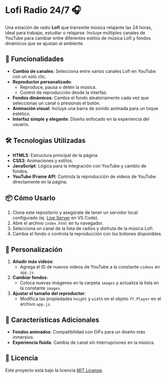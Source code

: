 # Lofi Radio 24/7 🎧

Una estación de radio **Lofi** que transmite música relajante las 24 horas, ideal para trabajar, estudiar o relajarse. Incluye múltiples canales de YouTube para cambiar entre diferentes estilos de música Lofi y fondos dinámicos que se ajustan al ambiente.

## 🚀 Funcionalidades

- **Cambio de canales**: Selecciona entre varios canales Lofi en YouTube con un solo clic.
- **Reproductor personalizado**:
  - Reproduce, pausa o detén la música.
  - Control de reproducción desde la interfaz.
- **Fondos dinámicos**: Cambia el fondo aleatoriamente cada vez que seleccionas un canal o presionas el botón.
- **Animación visual**: Incluye una barra de sonido animada para un toque estético.
- **Interfaz simple y elegante**: Diseño enfocado en la experiencia del usuario.

## 🛠️ Tecnologías Utilizadas

- **HTML5**: Estructura principal de la página.
- **CSS3**: Animaciones y estilos.
- **JavaScript**: Lógica para la integración con YouTube y cambio de fondos.
- **YouTube IFrame API**: Controla la reproducción de videos de YouTube directamente en la página.

## 📦 Cómo Usarlo

1. Clona este repositorio y asegúrate de tener un servidor local configurado (ej. [Live Server](https://marketplace.visualstudio.com/items?itemName=ritwickdey.LiveServer) en VS Code).
2. Abre el archivo `index.html` en tu navegador.
3. Selecciona un canal de la lista de radios y disfruta de la música Lofi.
4. Cambia el fondo o controla la reproducción con los botones disponibles.

## 🎨 Personalización

1. **Añadir más videos**:
   - Agrega el ID de nuevos videos de YouTube a la constante `videos` en `app.js`.
2. **Cambiar fondos**:
   - Coloca nuevas imágenes en la carpeta `images` y actualiza la lista en la constante `images`.
3. **Ajustar el tamaño del reproductor**:
   - Modifica las propiedades `height` y `width` en el objeto `YT.Player` en el archivo `app.js`.

## 🌟 Características Adicionales

- **Fondos animados**: Compatibilidad con GIFs para un diseño más inmersivo.
- **Experiencia fluida**: Cambia de canal sin interrupciones en la música.

## 📄 Licencia

Este proyecto está bajo la licencia [MIT License](https://opensource.org/licenses/MIT).

